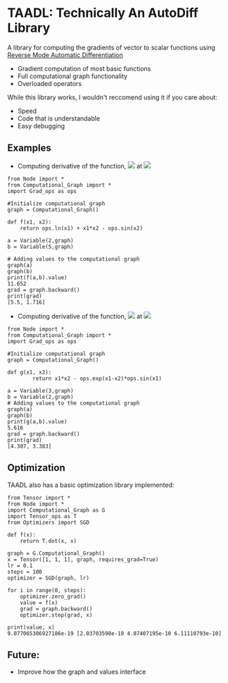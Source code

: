 # TAADL: Technically An AutoDiff Library
A library for computing the gradients of vector to scalar functions using [Reverse Mode Automatic Differentiation](https://en.wikipedia.org/wiki/Automatic_differentiation#Reverse_accumulation)
- Gradient computation of most basic functions
- Full computational graph functionality 
- Overloaded operators

While this library works, I wouldn't reccomend using it if you care about:
- Speed
- Code that is understandable
- Easy debugging

## Examples
- Computing derivative of the function, <img src="https://render.githubusercontent.com/render/math?math=f(x_1,x_2) = \ln(x_1) %2B x_1 x_2 - \sin(x_2)"> at <img src="https://render.githubusercontent.com/render/math?math=(x_1,x_2) = (2,5)">

```
from Node import *
from Computational_Graph import *
import Grad_ops as ops

#Initialize computational graph
graph = Computational_Graph()

def f(x1, x2):
    return ops.ln(x1) + x1*x2 - ops.sin(x2)

a = Variable(2,graph)
b = Variable(5,graph)

# Adding values to the computational graph
graph(a)
graph(b)
print(f(a,b).value)
11.652
grad = graph.backward()
print(grad)
[5.5, 1.716]
```

- Computing derivative of the function, <img src="https://render.githubusercontent.com/render/math?math=f(x_1,x_2) = x_1 x_2 - e^{x_1 - x_2}\sin(x_1)"> at <img src="https://render.githubusercontent.com/render/math?math=(x_1,x_2) = (3,2)">
```
from Node import *
from Computational_Graph import *
import Grad_ops as ops

#Initialize computational graph
graph = Computational_Graph()

def g(x1, x2):
        return x1*x2 - ops.exp(x1-x2)*ops.sin(x1)
        
a = Variable(3,graph)
b = Variable(2,graph)
# Adding values to the computational graph
graph(a)
graph(b)
print(g(a,b).value)
5.616
grad = graph.backward()
print(grad)
[4.307, 3.383]
```
## Optimization
TAADL also has a basic optimization library implemented:
```
from Tensor import *
from Node import *
import Computational_Graph as G
import Tensor_ops as T
from Optimizers import SGD

def f(x):
    return T.dot(x, x)
    
graph = G.Computational_Graph()
x = Tensor([1, 1, 1], graph, requires_grad=True)
lr = 0.1
steps = 100
optimizer = SGD(graph, lr)

for i in range(0, steps):
    optimizer.zero_grad()
    value = f(x)
    grad = graph.backward()
    optimizer.step(grad, x)
    
print(value, x)
9.077065306927186e-19 [2.03703598e-10 4.07407195e-10 6.11110793e-10]
```

## Future:
- Improve how the graph and values interface

